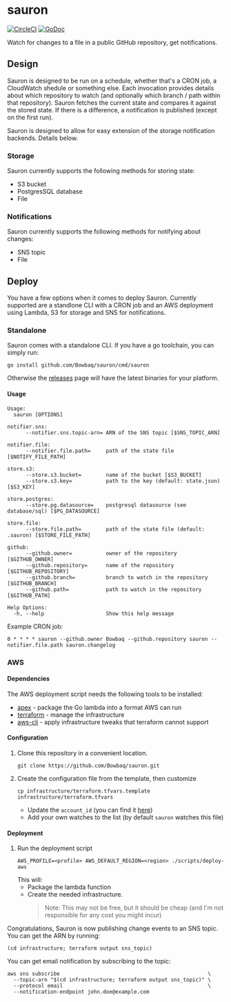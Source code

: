 # sauron
[![CircleCI](https://circleci.com/gh/Bowbaq/sauron.svg?style=shield&circle-token=bee68e9ea89b65e9164ef72128ecd6e8e70146aa)](https://circleci.com/gh/Bowbaq/sauron) [![GoDoc](https://godoc.org/github.com/Bowbaq/sauron?status.svg)](https://godoc.org/github.com/Bowbaq/sauron)

Watch for changes to a file in a public GitHub repository, get notifications.

## Design

Sauron is designed to be run on a schedule, whether that's a CRON job, a CloudWatch shedule or something else. Each invocation provides details about which repository to watch (and optionally which branch / path within that repository). Sauron fetches the current state and compares it against the stored state. If there is a difference, a notification is published (except on the first run).

Sauron is designed to allow for easy extension of the storage notification backends. Details below.

### Storage

Sauron currently supports the following methods for storing state:
- S3 bucket
- PostgresSQL database
- File

### Notifications
Sauron currently supports the following methods for notifying about changes:
- SNS topic
- File

## Deploy

You have a few options when it comes to deploy Sauron. Currently supported are a standlone CLI with a CRON job
and an AWS deployment using Lambda, S3 for storage and SNS for notifications.

### Standalone

Sauron comes with a standalone CLI. If you have a go toolchain, you can simply run:
```
go install github.com/Bowbaq/sauron/cmd/sauron
```

Otherwise the [releases](https://github.com/Bowbaq/sauron/releases) page will have the latest binaries for your platform.

#### Usage
```
Usage:
  sauron [OPTIONS]

notifier.sns:
      --notifier.sns.topic-arn= ARN of the SNS topic [$SNS_TOPIC_ARN]

notifier.file:
      --notifier.file.path=     path of the state file [$NOTIFY_FILE_PATH]

store.s3:
      --store.s3.bucket=        name of the bucket [$S3_BUCKET]
      --store.s3.key=           path to the key (default: state.json) [$S3_KEY]

store.postgres:
      --store.pg.datasource=    postgresql datasource (see database/sql) [$PG_DATASOURCE]

store.file:
      --store.file.path=        path of the state file (default: .sauron) [$STORE_FILE_PATH]

github:
      --github.owner=           owner of the repository [$GITHUB_OWNER]
      --github.repository=      name of the repository [$GITHUB_REPOSITORY]
      --github.branch=          branch to watch in the repository [$GITHUB_BRANCH]
      --github.path=            path to watch in the repository [$GITHUB_PATH]

Help Options:
  -h, --help                    Show this help message
```

Example CRON job:
```
0 * * * * sauron --github.owner Bowbaq --github.repository sauron --notifier.file.path sauron.changelog
```

### AWS

#### Dependencies

The AWS deployment script needs the following tools to be installed:

- [apex](https://github.com/apex/apex) - package the Go lambda into a format AWS can run
- [terraform](https://github.com/hashicorp/terraform) - manage the infrastructure
- [aws-cli](https://aws.amazon.com/cli/) - apply infrastructure tweaks that terraform cannot support

#### Configuration

1. Clone this repository in a convenient location.
    ```shell
    git clone https://github.com/Bowbaq/sauron.git
    ```
1. Create the configuration file from the template, then customize
    ```
    cp infrastructure/terraform.tfvars.template infrastructure/terraform.tfvars
    ```
    - Update the `account_id` (you can find it [here](https://console.aws.amazon.com/support/home))
    - Add your own watches to the list (by default `sauron` watches this file)

#### Deployment

1. Run the deployment script
    ```shell
    AWS_PROFILE=<profile> AWS_DEFAULT_REGION=<region> ./scripts/deploy-aws
    ```
    This will:
    - Package the lambda function
    - Create the needed infrastructure.
      > Note: This may not be free, but it should be cheap (and I'm not responsible for any cost you might incur)

Congratulations, Sauron is now publishing change events to an SNS topic. You can get the ARN by running:
```shell
(cd infrastructure; terraform output sns_topic)
```

You can get email notification by subscribing to the topic:
```shell
aws sns subscribe                                                \
  --topic-arn "$(cd infrastructure; terraform output sns_topic)" \
  --protocol email                                               \
  --notification-endpoint john.doe@example.com
```
